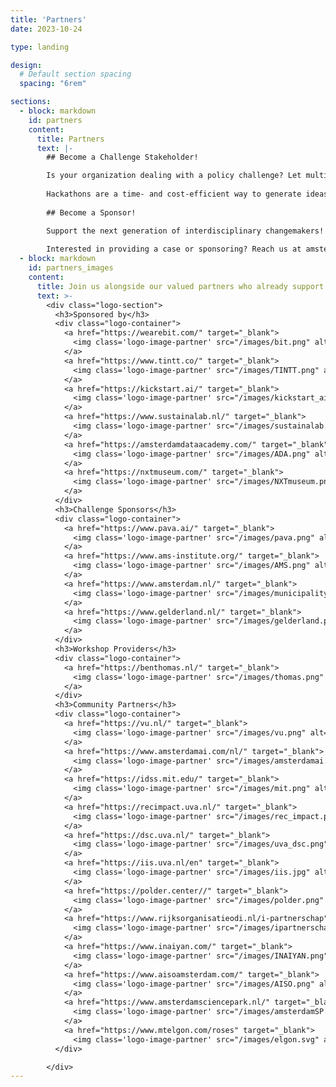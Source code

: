 ```yaml
---
title: 'Partners'
date: 2023-10-24

type: landing

design:
  # Default section spacing
  spacing: "6rem"

sections:
  - block: markdown
    id: partners
    content:
      title: Partners
      text: |-
        ## Become a Challenge Stakeholder! 

        Is your organization dealing with a policy challenge? Let multidisciplinary teams of students and young professionals brainstorm and create innovative solutions within 48 hours! Provide a practical case challenge within a policy theme. 
        
        Hackathons are a time- and cost-efficient way to generate ideas and create solutions for specific challenges or more general, complex issues. Through this form of open innovation, organizations benefit from diverse and innovative perspectives while engaging students and young professionals. The hackathon promotes social impact from both organizations and participants.  
        
        ## Become a Sponsor!

        Support the next generation of interdisciplinary changemakers! By sponsoring the Amsterdam Policy Hackathon, your organization helps empower students and young professionals to tackle real-world policy challenges. Your contribution enables wider participation, greater diversity, and a more impactful event. Sponsorship also provides visibility among future talent, innovation leaders, and a community committed to social good. Join us in making policy innovation more accessible, inclusive, and effective.
        
        Interested in providing a case or sponsoring? Reach us at amsterdampolicyhackathon [at] gmail [dot] com
  - block: markdown
    id: partners_images
    content:
      title: Join us alongside our valued partners who already support our mission
      text: >-
        <div class="logo-section">
          <h3>Sponsored by</h3>
          <div class="logo-container">
            <a href="https://wearebit.com/" target="_blank">
              <img class='logo-image-partner' src="/images/bit.png" alt="Logo for Bit">
            </a>
            <a href="https://www.tintt.co/" target="_blank">
              <img class='logo-image-partner' src="/images/TINTT.png" alt="Logo for TINTT">
            </a>
            <a href="https://kickstart.ai/" target="_blank">
              <img class='logo-image-partner' src="/images/kickstart_ai.png" alt="Logo for Kickstart AI">
            </a>
            <a href="https://www.sustainalab.nl/" target="_blank">
              <img class='logo-image-partner' src="/images/sustainalab.png" alt="Logo for Sustainalab">
            </a>
            <a href="https://amsterdamdataacademy.com/" target="_blank">
              <img class='logo-image-partner' src="/images/ADA.png" alt="Logo for Amsterdam Data Academy">
            </a>
            <a href="https://nxtmuseum.com/" target="_blank">
              <img class='logo-image-partner' src="/images/NXTmuseum.png" alt="Logo for Nxt Museum Amsterdam">
            </a>
          </div>
          <h3>Challenge Sponsors</h3>
          <div class="logo-container">
            <a href="https://www.pava.ai/" target="_blank">
              <img class='logo-image-partner' src="/images/pava.png" alt="Logo for PAVA">
            </a>
            <a href="https://www.ams-institute.org/" target="_blank">
              <img class='logo-image-partner' src="/images/AMS.png" alt="Logo for AMS Institute">
            </a>
            <a href="https://www.amsterdam.nl/" target="_blank">
              <img class='logo-image-partner' src="/images/municipality.png" alt="Logo for Gemeente Amsterdam">
            </a>
            <a href="https://www.gelderland.nl/" target="_blank">
              <img class='logo-image-partner' src="/images/gelderland.png" alt="Logo for Provincie Gelderland">
            </a>
          </div>
          <h3>Workshop Providers</h3>
          <div class="logo-container">
            <a href="https://benthomas.nl/" target="_blank">
              <img class='logo-image-partner' src="/images/thomas.png" alt="Logo for Thomas van Neerbos">
            </a>
          </div>
          <h3>Community Partners</h3>
          <div class="logo-container">
            <a href="https://vu.nl/" target="_blank">
              <img class='logo-image-partner' src="/images/vu.png" alt="Logo for Vrije Universiteit (VU)">
            </a>
            <a href="https://www.amsterdamai.com/nl/" target="_blank">
              <img class='logo-image-partner' src="/images/amsterdamai.png" alt="Logo for Amsterdam AI">
            </a>
            <a href="https://idss.mit.edu/" target="_blank">
              <img class='logo-image-partner' src="/images/mit.png" alt="Logo for MIT Institute for Data, Systems, and Society (IDSS)">
            </a>
            <a href="https://recimpact.uva.nl/" target="_blank">
              <img class='logo-image-partner' src="/images/rec_impact.png" alt="Logo for UvA Roeterseilandcampus Impact (REC Impact)">
            </a>
            <a href="https://dsc.uva.nl/" target="_blank">
              <img class='logo-image-partner' src="/images/uva_dsc.png" alt="Logo for UvA Data Science Center">
            </a>
            <a href="https://iis.uva.nl/en" target="_blank">
              <img class='logo-image-partner' src="/images/iis.jpg" alt="Logo for UvA Institute for Interdisciplenary Studies (IIS)">
            </a>
            <a href="https://polder.center//" target="_blank">
              <img class='logo-image-partner' src="/images/polder.png" alt="Logo for Polder Center">
            </a>
            <a href="https://www.rijksorganisatieodi.nl/i-partnerschap" target="_blank">
              <img class='logo-image-partner' src="/images/ipartnerschap.png" alt="Logo for I-Partnerschap">
            </a>
            <a href="https://www.inaiyan.com/" target="_blank">
              <img class='logo-image-partner' src="/images/INAIYAN.png" alt="Logo for INAIYAN">
            </a>
            <a href="https://www.aisoamsterdam.com/" target="_blank">
              <img class='logo-image-partner' src="/images/AISO.png" alt="Logo for AISO">
            </a>
            <a href="https://www.amsterdamsciencepark.nl/" target="_blank">
              <img class='logo-image-partner' src="/images/amsterdamSP.png" alt="Logo for Amsterdam Science Park">
            </a>
            <a href="https://www.mtelgon.com/roses" target="_blank">
              <img class='logo-image-partner' src="/images/elgon.svg" alt="Logo for Mount Elgon Orchards">
          </div>

        </div>
---
```

